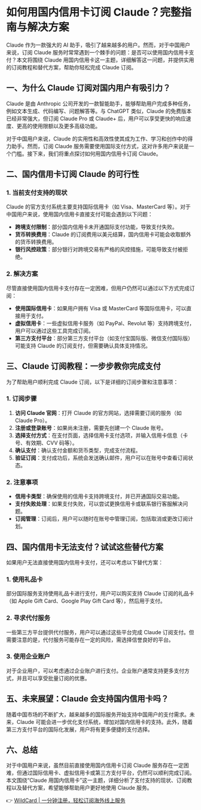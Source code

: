 # 如何用国内信用卡订阅 Claude？完整指南与解决方案

Claude 作为一款强大的 AI 助手，吸引了越来越多的用户。然而，对于中国用户来说，订阅 Claude 服务时常常遇到一个棘手的问题：是否可以使用国内信用卡支付？本文将围绕 Claude 用国内信用卡这一主题，详细解答这一问题，并提供实用的订阅教程和替代方案，帮助你轻松完成 Claude 订阅。

## 一、为什么 Claude 订阅对国内用户有吸引力？

Claude 是由 Anthropic 公司开发的一款智能助手，能够帮助用户完成多种任务，例如文本生成、代码编写、问题解答等。与 ChatGPT 类似，Claude 的免费版本已经非常强大，但订阅 Claude Pro 或 Claude+ 后，用户可以享受更快的响应速度、更高的使用限额以及更多高级功能。

对于中国用户来说，Claude 的实用性和高效性使其成为工作、学习和创作中的得力助手。然而，订阅 Claude 服务需要使用国际支付方式，这对许多用户来说是一个门槛。接下来，我们将重点探讨如何用国内信用卡订阅 Claude。

## 二、国内信用卡订阅 Claude 的可行性

### 1. 当前支付支持的现状

Claude 的官方支付系统主要支持国际信用卡（如 Visa、MasterCard 等）。对于中国用户来说，使用国内信用卡直接支付可能会遇到以下问题：

- **跨境支付限制**：部分国内信用卡未开通国际支付功能，导致支付失败。
- **货币转换费用**：Claude 的订阅费用以美元结算，国内信用卡可能会收取额外的货币转换费用。
- **银行风控政策**：部分银行对跨境交易有严格的风控措施，可能导致支付被拒绝。

### 2. 解决方案

尽管直接使用国内信用卡支付存在一定困难，但用户仍然可以通过以下方式完成订阅：

- **使用国际信用卡**：如果用户拥有 Visa 或 MasterCard 等国际信用卡，可以直接用于支付。
- **虚拟信用卡**：一些虚拟信用卡服务（如 PayPal、Revolut 等）支持跨境支付，用户可以通过这些工具完成订阅。
- **第三方支付平台**：部分第三方支付平台（如支付宝国际版、微信支付国际版）可能支持 Claude 的订阅支付，但需要确认具体支持情况。

## 三、Claude 订阅教程：一步步教你完成支付

为了帮助用户顺利完成 Claude 订阅，以下是详细的订阅步骤和注意事项：

### 1. 订阅步骤

1. **访问 Claude 官网**：打开 Claude 的官方网站，选择需要订阅的服务（如 Claude Pro）。
2. **注册或登录账号**：如果尚未注册，需要先创建一个 Claude 账号。
3. **选择支付方式**：在支付页面，选择信用卡支付选项，并输入信用卡信息（卡号、有效期、CVV 码等）。
4. **确认支付**：确认支付金额和货币类型，完成支付流程。
5. **验证订阅**：支付成功后，系统会发送确认邮件，用户可以在账号中查看订阅状态。

### 2. 注意事项

- **信用卡类型**：确保使用的信用卡支持跨境支付，并已开通国际交易功能。
- **支付失败处理**：如果支付失败，可以尝试更换信用卡或联系银行客服解决问题。
- **订阅管理**：订阅后，用户可以随时在账号中管理订阅，包括取消或更改订阅计划。

## 四、国内信用卡无法支付？试试这些替代方案

如果用户无法直接使用国内信用卡支付，还可以考虑以下替代方案：

### 1. 使用礼品卡

部分国际服务支持使用礼品卡进行支付，用户可以购买支持 Claude 订阅的礼品卡（如 Apple Gift Card、Google Play Gift Card 等），然后用于支付。

### 2. 寻求代付服务

一些第三方平台提供代付服务，用户可以通过这些平台完成 Claude 订阅支付。但需要注意的是，代付服务可能存在一定的风险，需选择信誉良好的平台。

### 3. 使用企业账户

对于企业用户，可以考虑通过企业账户进行支付。企业账户通常支持更多支付方式，并且可以享受批量订阅的优惠。

## 五、未来展望：Claude 会支持国内信用卡吗？

随着中国市场的不断扩大，越来越多的国际服务开始支持中国用户的支付需求。未来，Claude 可能会进一步优化支付系统，增加对国内信用卡的支持。此外，随着第三方支付平台的国际化发展，用户将有更多便捷的支付选择。

## 六、总结

对于中国用户来说，虽然目前直接使用国内信用卡订阅 Claude 服务存在一定困难，但通过国际信用卡、虚拟信用卡或第三方支付平台，仍然可以顺利完成订阅。本文围绕“Claude 用国内信用卡”这一主题，详细分析了支付支持的现状、订阅教程以及替代方案，希望能够帮助用户更好地使用 Claude 服务。

👉 [WildCard | 一分钟注册，轻松订阅海外线上服务](https://bbtdd.com/WildCard)